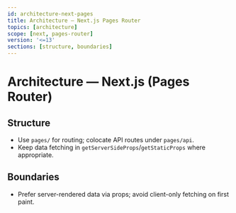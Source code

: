 ```yaml
---
id: architecture-next-pages
title: Architecture — Next.js Pages Router
topics: [architecture]
scope: [next, pages-router]
version: '<=13'
sections: [structure, boundaries]
---
```


# Architecture — Next.js (Pages Router)

## Structure

- Use `pages/` for routing; colocate API routes under `pages/api`.
- Keep data fetching in `getServerSideProps`/`getStaticProps` where appropriate.

## Boundaries

- Prefer server-rendered data via props; avoid client-only fetching on first paint.
